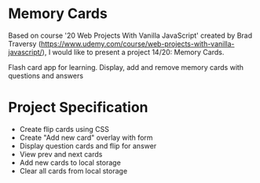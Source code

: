 # Memory Cards

Based on course '20 Web Projects With Vanilla JavaScript' created by Brad Traversy (https://www.udemy.com/course/web-projects-with-vanilla-javascript/), I would like to present a project 14/20: Memory Cards.

Flash card app for learning. Display, add and remove memory cards with questions and answers

# Project Specification

* Create flip cards using CSS
* Create "Add new card" overlay with form
* Display question cards and flip for answer
* View prev and next cards
* Add new cards to local storage
* Clear all cards from local storage
